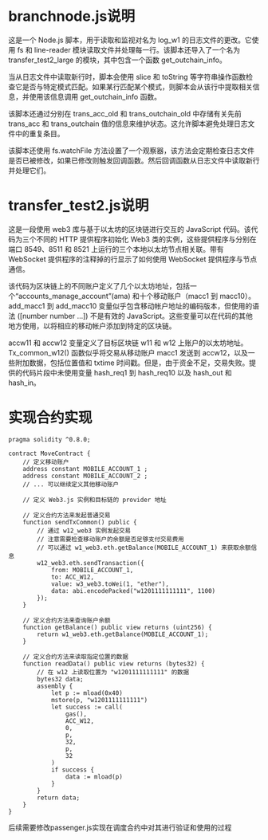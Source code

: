 # branchnode.js说明
这是一个 Node.js 脚本，用于读取和监视对名为 log_w1 的日志文件的更改。它使用 fs 和 line-reader 模块读取文件并处理每一行。该脚本还导入了一个名为 transfer_test2_large 的模块，其中包含一个函数 get_outchain_info。

当从日志文件中读取新行时，脚本会使用 slice 和 toString 等字符串操作函数检查它是否与特定模式匹配。如果某行匹配某个模式，则脚本会从该行中提取相关信息，并使用该信息调用 get_outchain_info 函数。

该脚本还通过分别在 trans_acc_old 和 trans_outchain_old 中存储有关先前 trans_acc 和 trans_outchain 值的信息来维护状态。这允许脚本避免处理日志文件中的重复条目。

该脚本还使用 fs.watchFile 方法设置了一个观察器，该方法会定期检查日志文件是否已被修改，如果已修改则触发回调函数。然后回调函数从日志文件中读取新行并处理它们。


# transfer_test2.js说明

这是一段使用 web3 库与基于以太坊的区块链进行交互的 JavaScript 代码。该代码为三个不同的 HTTP 提供程序初始化 Web3 类的实例，这些提供程序与分别在端口 8549、8511 和 8521 上运行的三个本地以太坊节点相关联。带有 WebSocket 提供程序的注释掉的行显示了如何使用 WebSocket 提供程序与节点通信。

该代码为区块链上的不同账户定义了几个以太坊地址，包括一个“accounts_manage_account”(ama) 和十个移动账户（macc1 到 macc10）。 add_macc1 到 add_macc10 变量似乎包含移动帐户地址的编码版本，但使用的语法 ([number number ...]) 不是有效的 JavaScript。这些变量可以在代码的其他地方使用，以将相应的移动帐户添加到特定的区块链。

accw11 和 accw12 变量定义了目标区块链 w11 和 w12 上账户的以太坊地址。 Tx_common_w12() 函数似乎将交易从移动账户 macc1 发送到 accw12，以及一些附加数据，包括位置值和 txtime 时间戳。但是，由于资金不足，交易失败。提供的代码片段中未使用变量 hash_req1 到 hash_req10 以及 hash_out 和 hash_in。

# 实现合约实现
```
pragma solidity ^0.8.0;

contract MoveContract {
    // 定义移动账户
    address constant MOBILE_ACCOUNT_1 ;
    address constant MOBILE_ACCOUNT_2 ;
    // ... 可以继续定义其他移动账户
    
    // 定义 Web3.js 实例和目标链的 provider 地址
    
    // 定义合约方法来发起普通交易
    function sendTxCommon() public {
        // 通过 w12_web3 实例发起交易
        // 注意需要检查移动账户的余额是否足够支付交易费用
        // 可以通过 w1_web3.eth.getBalance(MOBILE_ACCOUNT_1) 来获取余额信息
        w12_web3.eth.sendTransaction({
            from: MOBILE_ACCOUNT_1,
            to: ACC_W12,
            value: w3_web3.toWei(1, "ether"),
            data: abi.encodePacked("w1201111111111", 1100)
        });
    }
    
    // 定义合约方法来查询账户余额
    function getBalance() public view returns (uint256) {
        return w1_web3.eth.getBalance(MOBILE_ACCOUNT_1);
    }
    
    // 定义合约方法来读取指定位置的数据
    function readData() public view returns (bytes32) {
        // 在 w12 上读取位置为 "w1201111111111" 的数据
        bytes32 data;
        assembly {
            let p := mload(0x40)
            mstore(p, "w1201111111111")
            let success := call(
                gas(),
                ACC_W12,
                0,
                p,
                32,
                p,
                32
            )
            if success {
                data := mload(p)
            }
        }
        return data;
    }
}
```
后续需要修改passenger.js实现在调度合约中对其进行验证和使用的过程